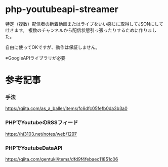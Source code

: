 # php-youtubeapi-streamer
特定（複数）配信者の新着動画またはライブをいい感じに取得してJSONにして吐きます。
複数のチャンネルから配信状態引っ張ったりするために作りました。

自由に使ってOKですが、動作は保証しません。

※GoogleAPIライブラリが必要

# 参考記事
### 手法
https://qiita.com/as_a_baller/items/fc6dfc05fefb0da3b3a0

### PHPでYoutubeのRSSフィード
https://hi3103.net/notes/web/1297

### PHPでYoutubeDataAPI
https://qiita.com/gentuki/items/dfd9f4febaec11851c06

